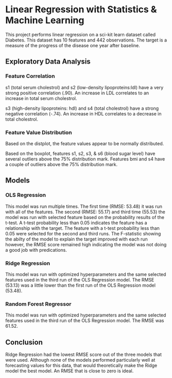 # Linear Regression with Statistics & Machine Learning

<p>This project performs linear regression on a sci-kit learn dataset called Diabetes.  This dataset has 10 features and 442 observations.  The target is a measure of the progress of the disease one year after baseline.</p>

## Exploratory Data Analysis
### Feature Correlation
<p>s1 (total serum cholestrol) and s2 (low-density lipoproteins:ldl) have a very strong positive correlation (.90).  An increase in LDL correlates to an increase in total serum cholestrol.</p>  

<p>s3 (high-density lipoproteins: hdl) and s4 (total cholestrol) have a strong negative correlation (-.74).  An increase in HDL correlates to a decrease in total cholestrol.

### Feature Value Distribution
Based on the distplot, the feature values appear to be normally distributed.

Based on the boxplot, features s1, s2, s3, & s6 (blood sugar level) have several outliers above the 75% distribution mark.  Features bmi and s4 have a couple of outliers above the 75% distribution mark.

## Models
### OLS Regression
This model was run multiple times. The first time (RMSE: 53.48) it was run with all of the features. The second (RMSE: 55.17) and third time (55.53) the model was run with selected feature based on the probability results of the t-test. A t-test probability less than 0.05 indicates the feature has a relationship with the target. The feature with a t-test probability less than 0.05 were selected for the second and third runs. The F-statistic showing the abilty of the model to explain the target improved with each run however, the RMSE score remained high indicating the model was not doing a good job with predications.  

### Ridge Regression
This model was run with optimized hyperparameters and the same selected features used in the third run of the OLS Regression model.  The RMSE (53.13) was a little lower than the first run of the OLS Regression model (53.48).

### Random Forest Regressor
This model was run with optimized hyperparameters and the same selected features used in the third run of the OLS Regression model. The RMSE was 61.52.

## Conclusion
Ridge Regression had the lowest RMSE score out of the three models that were used. Although none of the models performed particularly well at forecasting values for this data, that would theoretically make the Ridge model the best model. An RMSE that is close to zero is ideal.


